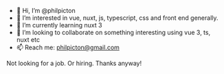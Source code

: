 - 👋 Hi, I’m @philpicton
- 👀 I’m interested in vue, nuxt, js, typescript, css and front end generally. 
- 🌱 I’m currently learning nuxt 3
- 💞️ I’m looking to collaborate on something interesting using vue 3, ts, nuxt etc
- 📫 Reach me: [philpicton@gmail.com](mailto:philpicton@gmail.com)

Not looking for a job. Or hiring. Thanks anyway!
